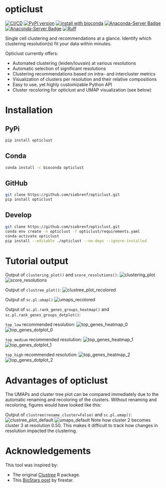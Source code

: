 # opticlust

[![CI/CD](https://github.com/siebrenf/opticlust/actions/workflows/ci-cd.yml/badge.svg)](https://github.com/siebrenf/opticlust/actions/actions/workflows/ci-cd.yml)
[![PyPI version](https://badge.fury.io/py/opticlust.svg)](https://badge.fury.io/py/opticlust)
[![install with bioconda](https://img.shields.io/badge/install%20with-bioconda-brightgreen.svg?style=flat)](http://bioconda.github.io/recipes/opticlust/README.html)
[![Anaconda-Server Badge](https://anaconda.org/bioconda/opticlust/badges/version.svg)](https://anaconda.org/bioconda/opticlust)
[![Anaconda-Server Badge](https://anaconda.org/bioconda/opticlust/badges/downloads.svg)](https://anaconda.org/bioconda/opticlust)
[![Ruff](https://img.shields.io/endpoint?url=https://raw.githubusercontent.com/astral-sh/ruff/main/assets/badge/v2.json)](https://github.com/astral-sh/ruff)

Single cell clustering and recommendations at a glance. 
Identify which clustering resolution(s) fit your data within minutes.

Opticlust currently offers:
  - Automated clustering (leiden/louvain) at various resolutions
  - Automatic selection of significant resolutions
  - Clustering recommendations based on intra- and intercluster metrics
  - Visualization of clusters per resolution and their relative compositions 
  - Easy to use, yet highly customizable Python API
  - Cluster recoloring for opticlust and UMAP visualization (see below)


# Installation

## PyPi

```sh
pip install opticlust
```

## Conda

```sh
conda install -c bioconda opticlust
```

## GitHub

```sh
git clone https://github.com/siebrenf/opticlust.git
pip install opticlust
```

## Develop

```sh
git clone https://github.com/siebrenf/opticlust.git
conda env create -n opticlust -f opticlust/requirements.yaml
conda activate opticlust
pip install --editable ./opticlust --no-deps --ignore-installed
```


# Tutorial output

Output of `clustering_plot()` and `score_resolutions()`:
![clustering_plot](imgs/clustering_plot.png)
![score_resolutions](imgs/score_resolutions.png)

Output of `clustree_plot()`:
![clustree_plot_recolored](imgs/clustree_plot_recolored.png)

Output of `sc.pl.umap()`
![umaps_recolored](imgs/umaps_recolored.png)

Output of `sc.pl.rank_genes_groups_heatmap()` and `sc.pl.rank_genes_groups_dotplot()`:

`top_low` recommended resolution:
![top_genes_heatmap_0](imgs/top_genes_heatmap_0.png)
![top_genes_dotplot_0](imgs/top_genes_dotplot_0.png)

`top_medium` recommended resolution:
![top_genes_heatmap_1](imgs/top_genes_heatmap_1.png)
![top_genes_dotplot_1](imgs/top_genes_dotplot_1.png)

`top_high` recommended resolution:
![top_genes_heatmap_2](imgs/top_genes_heatmap_2.png)
![top_genes_dotplot_2](imgs/top_genes_dotplot_2.png)


# Advantages of opticlust

The UMAPs and cluster tree plot can be compared immediately due to the automatic renaming and recoloring of the clusters. 
Without renaming and recoloring, figures would have looked like this:

Output of `clustree(rename_cluster=False)` and `sc.pl.umap()`:
![clustree_plot_default](imgs/clustree_plot_default.png)
![umaps_default](imgs/umaps_default.png)
Note how cluster 2 becomes cluster 3 at resolution 0.50.
This makes it difficult to track how changes in resolution impacted the clustering.


# Acknowledgements

This tool was inspired by:
- The original [Clustree](https://github.com/lazappi/clustree) R package.
- This [BioStars post](https://www.biostars.org/p/9489313/#9489342) by firestar.
